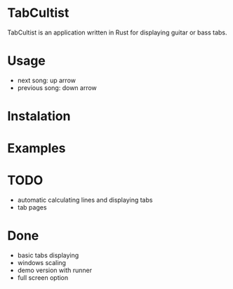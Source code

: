 # TabCultist

TabCultist is an application written in Rust for displaying guitar or bass tabs. 

# Usage
- next song: up arrow
- previous song: down arrow

# Instalation
# Examples

# TODO
- automatic calculating lines and displaying tabs
- tab pages

# Done
- basic tabs displaying
- windows scaling
- demo version with runner
- full screen option

